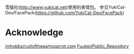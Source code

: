 雪猫社(http://www.yukicat.net)使用的表情包。
参见YukiCat-Dev/FacePack(https://github.com/YukiCat-Dev/FacePack)

# Acknowledge
[jmhobbs/cultofthepartyparrot.com](https://github.com/jmhobbs/cultofthepartyparrot.com)
[Fuukei/Public_Repository](https://github.com/Fuukei/Public_Repository)
